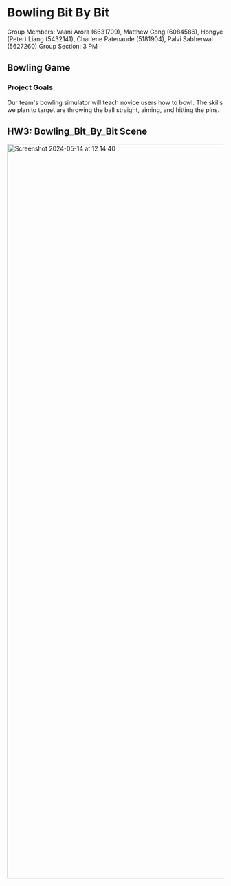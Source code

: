 # Bowling Bit By Bit

Group Members: Vaani Arora (6631709), Matthew Gong (6084586), Hongye (Peter) Liang (5432141), Charlene Patenaude (5181904), Palvi Sabherwal (5627260)
Group Section: 3 PM

## Bowling Game
### Project Goals
Our team's bowling simulator will teach novice users how to bowl. The skills we plan to target are throwing the ball straight, aiming, and hitting the pins.

## HW3: Bowling_Bit_By_Bit Scene
<img width="1710" alt="Screenshot 2024-05-14 at 12 14 40" src="https://github.com/vaaniarora/Bowling_Bit_By_Bit/assets/91294025/5d9bd7e1-8df2-4f7c-89f6-18ffb8c7d86c">
